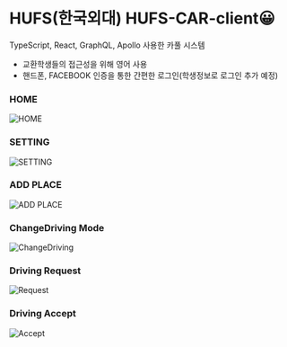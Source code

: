 # HUFS(한국외대) HUFS-CAR-client😀
TypeScript, React, GraphQL, Apollo 사용한 카풀 시스템<br>
- 교환학생들의 접근성을 위해 영어 사용
- 핸드폰, FACEBOOK 인증을 통한 간편한 로그인(학생정보로 로그인 추가 예정)

### HOME
![HOME](demo/Home.gif)<br>
### SETTING
![SETTING](demo/Setting.gif)<br>
### ADD PLACE
![ADD PLACE](demo/AddPlace.gif)<br>
### ChangeDriving Mode
![ChangeDriving](demo/CangeDriving.gif)<br>
### Driving Request
![Request](demo/Request.gif)<br>
### Driving Accept
![Accept](demo/Accept.gif)